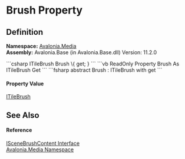 # Brush Property




## Definition
**Namespace:** <a href="N_Avalonia_Media">Avalonia.Media</a>  
**Assembly:** Avalonia.Base (in Avalonia.Base.dll) Version: 11.2.0

<Tabs groupId="api-code-preview">
<TabItem value="csharp" label="C#">
```csharp
ITileBrush Brush \{ get; }
```
</TabItem>
<TabItem value="vb" label="VB">
```vb
ReadOnly Property Brush As ITileBrush
	Get
```
</TabItem>
<TabItem value="fsharp" label="F#">
```fsharp
abstract Brush : ITileBrush with get
```
</TabItem>
</Tabs>



#### Property Value
<a href="T_Avalonia_Media_ITileBrush">ITileBrush</a>

## See Also


#### Reference
<a href="T_Avalonia_Media_ISceneBrushContent">ISceneBrushContent Interface</a>  
<a href="N_Avalonia_Media">Avalonia.Media Namespace</a>  
